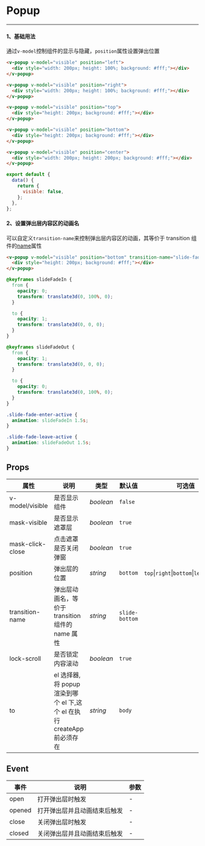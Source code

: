 # Popup

---

#### 1、基础用法

通过`v-model`控制组件的显示与隐藏，`position`属性设置弹出位置

```html
<v-popup v-model="visible" position="left">
  <div style="width: 200px; height: 100%; background: #fff;"></div>
</v-popup>

<v-popup v-model="visible" position="right">
  <div style="width: 200px; height: 100%; background: #fff;"></div>
</v-popup>

<v-popup v-model="visible" position="top">
  <div style="height: 200px; background: #fff;"></div>
</v-popup>

<v-popup v-model="visible" position="bottom">
  <div style="height: 200px; background: #fff;"></div>
</v-popup>

<v-popup v-model="visible" position="center">
  <div style="width: 200px; height: 200px; background: #fff;"></div>
</v-popup>
```

```js
export default {
  data() {
    return {
      visible: false,
    };
  },
};
```

#### 2、设置弹出层内容区的动画名

可以自定义`transition-name`来控制弹出层内容区的动画，其等价于 transition 组件的[name](https://cn.vuejs.org/v2/guide/transitions.html#%E8%BF%87%E6%B8%A1%E7%9A%84%E7%B1%BB%E5%90%8D)属性

```html
<v-popup v-model="visible" position="bottom" transition-name="slide-fade">
  <div style="height: 200px; background: #fff;"></div>
</v-popup>
```

```css
@keyframes slideFadeIn {
  from {
    opacity: 0;
    transform: translate3d(0, 100%, 0);
  }

  to {
    opacity: 1;
    transform: translate3d(0, 0, 0);
  }
}

@keyframes slideFadeOut {
  from {
    opacity: 1;
    transform: translate3d(0, 0, 0);
  }

  to {
    opacity: 0;
    transform: translate3d(0, 100%, 0);
  }
}

.slide-fade-enter-active {
  animation: slideFadeIn 1.5s;
}

.slide-fade-leave-active {
  animation: slideFadeOut 1.5s;
}
```

## Props

| 属性            | 说明                                                                     | 类型      | 默认值         | 可选值                                                     |
| --------------- | ------------------------------------------------------------------------ | --------- | -------------- | ---------------------------------------------------------- |
| v-model/visible | 是否显示组件                                                             | _boolean_ | `false`        |                                                            |
| mask-visible    | 是否显示遮罩层                                                           | _boolean_ | `true`         |                                                            |
| mask-click-close| 点击遮罩是否关闭弹窗                                                      | _boolean_ | `true`         |                                                            |
| position        | 弹出层的位置                                                             | _string_  | `bottom`       | `top`&#124;`right`&#124;`bottom`&#124;`left`&#124;`center` |
| transition-name | 弹出层动画名，等价于 transition 组件的 name 属性                         | _string_  | `slide-bottom` |                                                            |
| lock-scroll     | 是否锁定内容滚动                                                         | _boolean_ | `true`         |                                                            |
| to              | el 选择器, 将 popup 渲染到哪个 el 下,这个 el 在执行 createApp 前必须存在 | _string_  | `body`         |                                                            |

## Event

| 事件   | 说明                         | 参数 |
| ------ | ---------------------------- | ---- |
| open   | 打开弹出层时触发             | -    |
| opened | 打开弹出层并且动画结束后触发 | -    |
| close  | 关闭弹出层时触发             | -    |
| closed | 关闭弹出层并且动画结束后触发 | -    |
